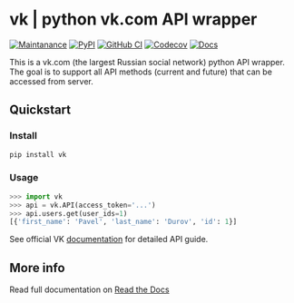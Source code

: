 # vk | python vk.com API wrapper

[![Maintanance](https://img.shields.io/maintenance/yes/2022?style=flat-square)](https://github.com/voronind/vk/commits/master)
[![PyPI](https://img.shields.io/pypi/pyversions/vk?style=flat-square)](https://pypi.org/project/vk/)
[![GitHub CI](https://img.shields.io/github/workflow/status/voronind/vk/Check/master?style=flat-square)](https://github.com/voronind/vk/actions)
[![Codecov](https://img.shields.io/codecov/c/github/voronind/vk?style=flat-square)](https://codecov.io/gh/voronind/vk)
[![Docs](https://img.shields.io/readthedocs/vk?style=flat-square)](https://vk.readthedocs.io/en/latest/)

This is a vk.com (the largest Russian social network) python API wrapper. <br>
The goal is to support all API methods (current and future) that can be accessed from server.


## Quickstart


### Install

```bash
pip install vk
```


### Usage

```python
>>> import vk
>>> api = vk.API(access_token='...')
>>> api.users.get(user_ids=1)
[{'first_name': 'Pavel', 'last_name': 'Durov', 'id': 1}]
```

See official VK [documentation](https://dev.vk.com/method) for detailed API guide.


## More info

Read full documentation on [Read the Docs](https://vk.readthedocs.org)
